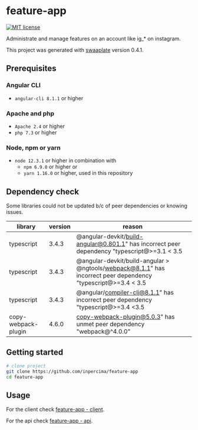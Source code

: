 # feature-app

[![MIT license](https://img.shields.io/badge/license-MIT-blue.svg)](./LICENSE.md)

Administrate and manage features on an account like ig_* on instagram.

This project was generated with [swaaplate](https://github.com/inpercima/swaaplate) version 0.4.1.

## Prerequisites

### Angular CLI

* `angular-cli 8.1.1` or higher

### Apache and php

* `Apache 2.4` or higher
* `php 7.3` or higher

### Node, npm or yarn

* `node 12.3.1` or higher in combination with
  * `npm 6.9.0` or higher or
  * `yarn 1.16.0` or higher, used in this repository

## Dependency check

Some libraries could not be updated b/c of peer dependencies or knowing issues.

| library    | version | reason |
| ---------- | ------- | ------ |
| typescript | 3.4.3   | @angular-devkit/build-angular@0.801.1" has incorrect peer dependency "typescript@>=3.1 < 3.5 |
| typescript | 3.4.3   | @angular-devkit/build-angular > @ngtools/webpack@8.1.1" has incorrect peer dependency "typescript@>=3.4 < 3.5 |
| typescript | 3.4.3   | @angular/compiler-cli@8.1.1" has incorrect peer dependency "typescript@>=3.4 <3.5 |
| copy-webpack-plugin | 4.6.0 | copy-webpack-plugin@5.0.3" has unmet peer dependency "webpack@^4.0.0" |

## Getting started

```bash
# clone project
git clone https://github.com/inpercima/feature-app
cd feature-app
```

## Usage

For the client check [feature-app - client](https://github.com/inpercima/feature-app/tree/master/client).

For the api check [feature-app - api](https://github.com/inpercima/feature-app/tree/master/api).
